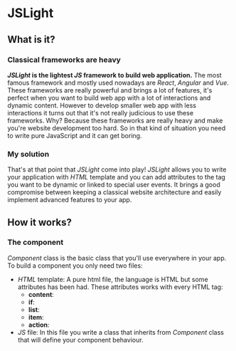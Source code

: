 # JSLight
## What is it?
### Classical frameworks are heavy
***JSLight* is the lightest *JS* framework to build web application.** The most famous framework and mostly used nowadays are *React*, *Angular* and *Vue*. These frameworks are really powerful and brings a lot of features, it's perfect when you want to build web app with a lot of interactions and dynamic content. 
However to develop smaller web app with less interactions it turns out that it's not really judicious to use these frameworks. Why? Because these frameworks are really heavy and make you're website development too hard. So in that kind of situation you need to write pure JavaScript and it can get boring. 

### My solution

That's at that point that *JSLight* come into play! *JSLight* allows you to write your application with *HTML* template and you can add attributes to the tag you want to be dynamic or linked to special user events. It brings a good compromise between keeping a classical website architecture and easily implement advanced features to your app.

## How it works?
### The component
*Component* class is the basic class that you'll use everywhere in your app. To build a component you only need two files:
- *HTML* template: A pure html file, the language is HTML but some attributes has been had. These attributes works with every HTML tag:
	- **content**: 
	- **if**:
	- **list**:
	- **item**:
	- **action**:
- *JS* file: In this file you write a class that inherits from *Component* class that will define your component behaviour.